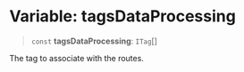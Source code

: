 # Variable: tagsDataProcessing

> `const` **tagsDataProcessing**: `ITag`[]

The tag to associate with the routes.
